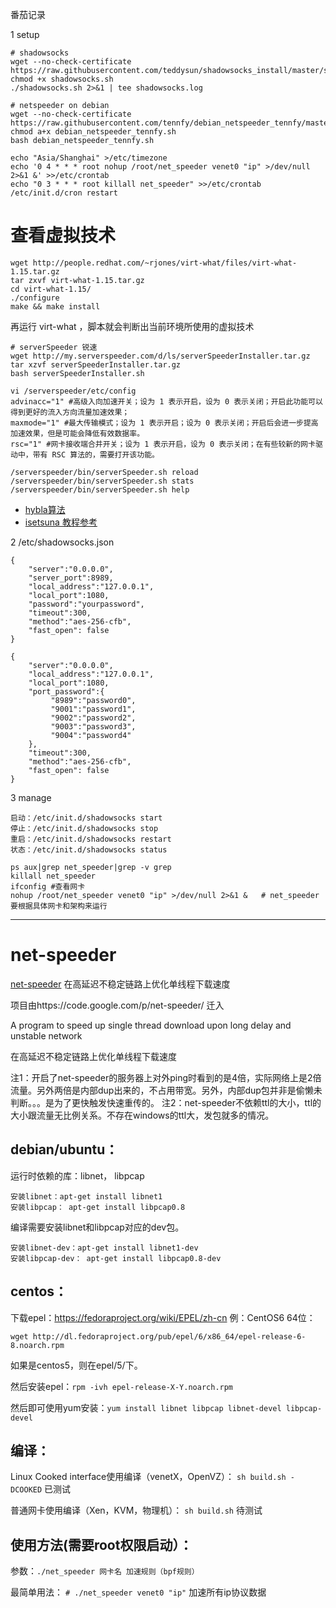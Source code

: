 番茄记录

1 setup
```
# shadowsocks
wget --no-check-certificate https://raw.githubusercontent.com/teddysun/shadowsocks_install/master/shadowsocks.sh
chmod +x shadowsocks.sh
./shadowsocks.sh 2>&1 | tee shadowsocks.log
```
```
# netspeeder on debian
wget --no-check-certificate https://raw.githubusercontent.com/tennfy/debian_netspeeder_tennfy/master/debian_netspeeder_tennfy.sh
chmod a+x debian_netspeeder_tennfy.sh
bash debian_netspeeder_tennfy.sh

echo "Asia/Shanghai" >/etc/timezone
echo '0 4 * * * root nohup /root/net_speeder venet0 "ip" >/dev/null 2>&1 &' >>/etc/crontab
echo "0 3 * * * root killall net_speeder" >>/etc/crontab
/etc/init.d/cron restart
```

# 查看虚拟技术

```
wget http://people.redhat.com/~rjones/virt-what/files/virt-what-1.15.tar.gz
tar zxvf virt-what-1.15.tar.gz
cd virt-what-1.15/
./configure
make && make install
```

再运行 virt-what ，脚本就会判断出当前环境所使用的虚拟技术

```
# serverSpeeder 锐速
wget http://my.serverspeeder.com/d/ls/serverSpeederInstaller.tar.gz
tar xzvf serverSpeederInstaller.tar.gz
bash serverSpeederInstaller.sh

vi /serverspeeder/etc/config
advinacc="1" #高级入向加速开关；设为 1 表示开启，设为 0 表示关闭；开启此功能可以得到更好的流入方向流量加速效果；
maxmode="1" #最大传输模式；设为 1 表示开启；设为 0 表示关闭；开启后会进一步提高加速效果，但是可能会降低有效数据率。
rsc="1" #网卡接收端合并开关；设为 1 表示开启，设为 0 表示关闭；在有些较新的网卡驱动中，带有 RSC 算法的，需要打开该功能。

/serverspeeder/bin/serverSpeeder.sh reload
/serverspeeder/bin/serverSpeeder.sh stats
/serverspeeder/bin/serverSpeeder.sh help
```
- [hybla算法](https://github.com/weaming/gfw/blob/master/使用tcp_hybla算法提高国外VPS访问速度.md)
- [isetsuna 教程参考](http://www.isetsuna.com/shadowsocks/deploy-optimizer-usage/)

2 /etc/shadowsocks.json
```
{
    "server":"0.0.0.0",
    "server_port":8989,
    "local_address":"127.0.0.1",
    "local_port":1080,
    "password":"yourpassword",
    "timeout":300,
    "method":"aes-256-cfb",
    "fast_open": false
}

{
    "server":"0.0.0.0",
    "local_address":"127.0.0.1",
    "local_port":1080,
    "port_password":{
         "8989":"password0",
         "9001":"password1",
         "9002":"password2",
         "9003":"password3",
         "9004":"password4"
    },
    "timeout":300,
    "method":"aes-256-cfb",
    "fast_open": false
}
```

3 manage
```
启动：/etc/init.d/shadowsocks start
停止：/etc/init.d/shadowsocks stop
重启：/etc/init.d/shadowsocks restart
状态：/etc/init.d/shadowsocks status

ps aux|grep net_speeder|grep -v grep
killall net_speeder
ifconfig #查看网卡
nohup /root/net_speeder venet0 "ip" >/dev/null 2>&1 &   # net_speeder要根据具体网卡和架构来运行
```

-------

# net-speeder
[net-speeder](https://github.com/snooda/net-speeder) 在高延迟不稳定链路上优化单线程下载速度 

项目由https://code.google.com/p/net-speeder/  迁入

A program to speed up single thread download upon long delay and unstable network

在高延迟不稳定链路上优化单线程下载速度

注1：开启了net-speeder的服务器上对外ping时看到的是4倍，实际网络上是2倍流量。另外两倍是内部dup出来的，不占用带宽。另外，内部dup包并非是偷懒未判断。。。是为了更快触发快速重传的。
注2：net-speeder不依赖ttl的大小，ttl的大小跟流量无比例关系。不存在windows的ttl大，发包就多的情况。

## debian/ubuntu：

运行时依赖的库：libnet， libpcap

    安装libnet：apt-get install libnet1
    安装libpcap： apt-get install libpcap0.8 

编译需要安装libnet和libpcap对应的dev包。

    安装libnet-dev：apt-get install libnet1-dev
    安装libpcap-dev： apt-get install libpcap0.8-dev 

## centos：

下载epel：https://fedoraproject.org/wiki/EPEL/zh-cn 例：CentOS6 64位：

    wget http://dl.fedoraproject.org/pub/epel/6/x86_64/epel-release-6-8.noarch.rpm

如果是centos5，则在epel/5/下。

然后安装epel：`rpm -ivh epel-release-X-Y.noarch.rpm`

然后即可使用yum安装：`yum install libnet libpcap libnet-devel libpcap-devel`

## 编译：

Linux Cooked interface使用编译（venetX，OpenVZ）： `sh build.sh -DCOOKED` 已测试

普通网卡使用编译（Xen，KVM，物理机）： `sh build.sh` 待测试

## 使用方法(需要root权限启动）：

参数：`./net_speeder 网卡名 加速规则（bpf规则）`

最简单用法： `# ./net_speeder venet0 "ip"` 加速所有ip协议数据
